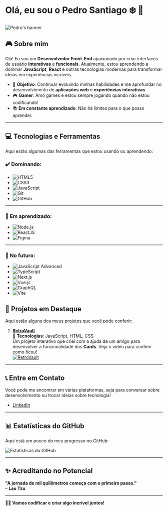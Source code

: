 # Olá, eu sou o **Pedro Santiago** ❄️ 🧛

![Pedro's banner](https://images-wixmp-ed30a86b8c4ca887773594c2.wixmp.com/f/4bab3ebd-3305-4419-8d26-970ffc316f35/d8gi5o5-1021f649-359a-4366-a31e-89ebc1f3dca9.jpg/v1/fill/w_1600,h_440,q_75,strp/dracula_untold_banner_by_augustkrig33_d8gi5o5-fullview.jpg?token=eyJ0eXAiOiJKV1QiLCJhbGciOiJIUzI1NiJ9.eyJzdWIiOiJ1cm46YXBwOjdlMGQxODg5ODIyNjQzNzNhNWYwZDQxNWVhMGQyNmUwIiwiaXNzIjoidXJuOmFwcDo3ZTBkMTg4OTgyMjY0MzczYTVmMGQ0MTVlYTBkMjZlMCIsIm9iaiI6W1t7ImhlaWdodCI6Ijw9NDQwIiwicGF0aCI6IlwvZlwvNGJhYjNlYmQtMzMwNS00NDE5LThkMjYtOTcwZmZjMzE2ZjM1XC9kOGdpNW81LTEwMjFmNjQ5LTM1OWEtNDM2Ni1hMzFlLTg5ZWJjMWYzZGNhOS5qcGciLCJ3aWR0aCI6Ijw9MTYwMCJ9XV0sImF1ZCI6WyJ1cm46c2VydmljZTppbWFnZS5vcGVyYXRpb25zIl19.S24QBWgECcxQksqaTk-e0KWWlKHol469CL6LkVx3zds)


## 🎮 Sobre mim

Olá! Eu sou um **Desenvolvedor Front-End** apaixonado por criar interfaces de usuário **interativas** e **funcionais**. Atualmente, estou aprendendo a dominar **JavaScript**, **React** e outras tecnologias modernas para transformar ideias em experiências incríveis.

- 🚀 **Objetivo**: Continuar evoluindo minhas habilidades e me aprofundar no desenvolvimento de **aplicações web** e **experiências interativas**.
- 🎮 **Gamer**: Amo games e estou sempre jogando quando não estou codificando!
- 📚 **Em constante aprendizado**: Não há limites para o que posso aprender.

---

## 💻 Tecnologias e Ferramentas

Aqui estão algumas das ferramentas que estou usando ou aprendendo:

### ✔️ **Dominando:**  
- ![HTML5](https://img.shields.io/badge/HTML5-E34F26?style=for-the-badge&logo=html5&logoColor=white)  
- ![CSS3](https://img.shields.io/badge/CSS3-1572B6?style=for-the-badge&logo=css3&logoColor=white)  
- ![JavaScript](https://img.shields.io/badge/JavaScript-F7DF1E?style=for-the-badge&logo=javascript&logoColor=black)  
- ![Git](https://img.shields.io/badge/Git-F05032?style=for-the-badge&logo=git&logoColor=white)  
- ![GitHub](https://img.shields.io/badge/GitHub-181717?style=for-the-badge&logo=github&logoColor=white)  

---

### 🔄 **Em aprendizado:**  
- ![Node.js](https://img.shields.io/badge/Node.js-339933?style=for-the-badge&logo=nodedotjs&logoColor=white)  
- ![ReactJS](https://img.shields.io/badge/React-61DAFB?style=for-the-badge&logo=react&logoColor=black)  
- ![Figma](https://img.shields.io/badge/Figma-F24E1E?style=for-the-badge&logo=figma&logoColor=white)  

---

### 🌱 **No futuro:**  
- ![JavaScript Advanced](https://img.shields.io/badge/JavaScript-Advanced-yellow?style=for-the-badge&logo=javascript&logoColor=black)  
- ![TypeScript](https://img.shields.io/badge/TypeScript-3178C6?style=for-the-badge&logo=typescript&logoColor=white)  
- ![Next.js](https://img.shields.io/badge/Next.js-000000?style=for-the-badge&logo=nextdotjs&logoColor=white)  
- ![Vue.js](https://img.shields.io/badge/Vue.js-4FC08D?style=for-the-badge&logo=vuedotjs&logoColor=white)  
- ![GraphQL](https://img.shields.io/badge/GraphQL-E10098?style=for-the-badge&logo=graphql&logoColor=white)  
- ![Vite](https://img.shields.io/badge/Vite-646CFF?style=for-the-badge&logo=vite&logoColor=white)  

## 🚀 Projetos em Destaque

Aqui estão alguns dos meus projetos que você pode conferir:

1. **[RetroVault](https://www.youtube.com/watch?v=j0hHfP8nSqo&feature=youtu.be)**  
   🚧 **Tecnologias**: JavaScript, HTML, CSS  
   Um projeto interativo que criei com a ajuda de um amigo para desenvolver a funcionalidade dos **Cards**. Veja o vídeo para conferir como ficou!  
   [![RetroVault](https://img.youtube.com/vi/j0hHfP8nSqo/0.jpg)](https://www.youtube.com/watch?v=j0hHfP8nSqo&feature=youtu.be)

---

## 📞 Entre em Contato

Você pode me encontrar em várias plataformas, seja para conversar sobre desenvolvimento ou trocar ideias sobre tecnologia!
- [LinkedIn](https://www.linkedin.com/in/pedro-henrique-assis-santiago-742864222/)  
---

## 📊 Estatísticas do GitHub

Aqui está um pouco do meu progresso no GitHub:

![Estatísticas do GitHub](https://github-readme-stats.vercel.app/api?username=yDarkJS&show_icons=true&theme=tokyonight)

---

## ✨ Acreditando no Potencial

**"A jornada de mil quilômetros começa com o primeiro passo."**  
– **Lao Tzu**

---

👨‍💻 **Vamos codificar e criar algo incrível juntos!**
